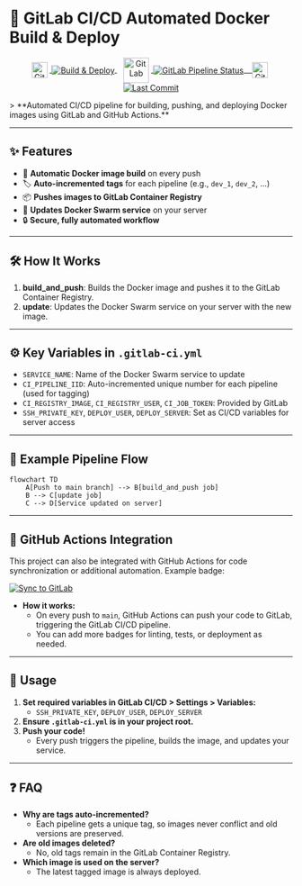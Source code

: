 # 🚀 GitLab CI/CD Automated Docker Build & Deploy
<p align="center">
  
  <!-- Build & Deploy (GitHub Actions) -->
  <a href="https://github.com/onurozkn/gitlab-CI/actions/workflows/main.yml" title="GitHub Actions Build & Deploy">
    <img src="https://cdn.jsdelivr.net/gh/devicons/devicon/icons/githubactions/githubactions-original.svg" alt="GitHub Actions" width="28" style="vertical-align: middle; margin-right: 4px;"/>
    <img src="https://github.com/onurozkn/gitlab-CI/actions/workflows/main.yml/badge.svg" alt="Build & Deploy" style="vertical-align: middle;"/>
  </a>
  &nbsp;&nbsp;
  <!-- GitLab Pipeline -->
  <a href="https://gitlab.com/onur_ozkan/gitlab-ci/-/pipelines" title="GitLab Pipeline">
    <img src="https://about.gitlab.com/images/press/logo/png/gitlab-icon-rgb.png" alt="GitLab" width="45" style="vertical-align: middle; margin-right: 4px;"/>
    <img src="https://gitlab.com/onur_ozkan/gitlab-ci/badges/main/pipeline.svg" alt="GitLab Pipeline Status" style="vertical-align: middle;"/>
  &nbsp;&nbsp;
  </a>
      <a href="https://github.com/onurozkn/gitlab-CI/commits/main" title="Last Commit">
    <img src="https://github.githubassets.com/images/modules/logos_page/GitHub-Mark.png" alt="GitHub" width="28" style="vertical-align: middle; margin-right: 4px;"/>
    <img src="https://img.shields.io/github/last-commit/onurozkn/gitlab-CI" alt="Last Commit" style="vertical-align: middle;"/>
  </a>
</p>
> **Automated CI/CD pipeline for building, pushing, and deploying Docker images using GitLab and GitHub Actions.**

---

## ✨ Features

- 🔄 **Automatic Docker image build** on every push
- 🏷️ **Auto-incremented tags** for each pipeline (e.g., `dev_1`, `dev_2`, ...)
- 📦 **Pushes images to GitLab Container Registry**
- 🚢 **Updates Docker Swarm service** on your server
- 🔒 **Secure, fully automated workflow**

---

## 🛠️ How It Works

1. **build_and_push**: Builds the Docker image and pushes it to the GitLab Container Registry.
2. **update**: Updates the Docker Swarm service on your server with the new image.

---

## ⚙️ Key Variables in `.gitlab-ci.yml`

- `SERVICE_NAME`: Name of the Docker Swarm service to update
- `CI_PIPELINE_IID`: Auto-incremented unique number for each pipeline (used for tagging)
- `CI_REGISTRY_IMAGE`, `CI_REGISTRY_USER`, `CI_JOB_TOKEN`: Provided by GitLab
- `SSH_PRIVATE_KEY`, `DEPLOY_USER`, `DEPLOY_SERVER`: Set as CI/CD variables for server access

---

## 🚦 Example Pipeline Flow

```mermaid
flowchart TD
    A[Push to main branch] --> B[build_and_push job]
    B --> C[update job]
    C --> D[Service updated on server]
```

---

## 🚧 GitHub Actions Integration

This project can also be integrated with GitHub Actions for code synchronization or additional automation. Example badge:

[![Sync to GitLab](https://github.com/onurozkn/gitlab-CI/actions/workflows/main.yml/badge.svg)](https://github.com/onurozkn/gitlab-CI/actions/workflows/main.yml)

- **How it works:**
  - On every push to `main`, GitHub Actions can push your code to GitLab, triggering the GitLab CI/CD pipeline.
  - You can add more badges for linting, tests, or deployment as needed.

---

## 🚀 Usage

1. **Set required variables in GitLab CI/CD > Settings > Variables:**
   - `SSH_PRIVATE_KEY`, `DEPLOY_USER`, `DEPLOY_SERVER`
2. **Ensure `.gitlab-ci.yml` is in your project root.**
3. **Push your code!**
   - Every push triggers the pipeline, builds the image, and updates your service.

---

## ❓ FAQ

- **Why are tags auto-incremented?**
  - Each pipeline gets a unique tag, so images never conflict and old versions are preserved.
- **Are old images deleted?**
  - No, old tags remain in the GitLab Container Registry.
- **Which image is used on the server?**
  - The latest tagged image is always deployed.

